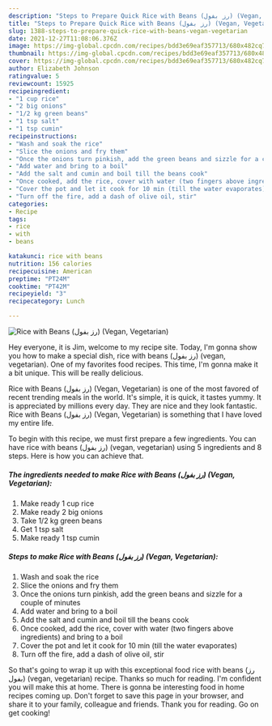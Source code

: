 ```yaml
---
description: "Steps to Prepare Quick Rice with Beans (رز بفول) (Vegan, Vegetarian)"
title: "Steps to Prepare Quick Rice with Beans (رز بفول) (Vegan, Vegetarian)"
slug: 1388-steps-to-prepare-quick-rice-with-beans-vegan-vegetarian
date: 2021-12-27T11:08:06.376Z
image: https://img-global.cpcdn.com/recipes/bdd3e69eaf357713/680x482cq70/rice-with-beans-رز-بفول-vegan-vegetarian-recipe-main-photo.jpg
thumbnail: https://img-global.cpcdn.com/recipes/bdd3e69eaf357713/680x482cq70/rice-with-beans-رز-بفول-vegan-vegetarian-recipe-main-photo.jpg
cover: https://img-global.cpcdn.com/recipes/bdd3e69eaf357713/680x482cq70/rice-with-beans-رز-بفول-vegan-vegetarian-recipe-main-photo.jpg
author: Elizabeth Johnson
ratingvalue: 5
reviewcount: 15925
recipeingredient:
- "1 cup rice"
- "2 big onions"
- "1/2 kg green beans"
- "1 tsp salt"
- "1 tsp cumin"
recipeinstructions:
- "Wash and soak the rice"
- "Slice the onions and fry them"
- "Once the onions turn pinkish, add the green beans and sizzle for a couple of minutes"
- "Add water and bring to a boil"
- "Add the salt and cumin and boil till the beans cook"
- "Once cooked, add the rice, cover with water (two fingers above ingredients) and bring to a boil"
- "Cover the pot and let it cook for 10 min (till the water evaporates)"
- "Turn off the fire, add a dash of olive oil, stir"
categories:
- Recipe
tags:
- rice
- with
- beans

katakunci: rice with beans 
nutrition: 156 calories
recipecuisine: American
preptime: "PT24M"
cooktime: "PT42M"
recipeyield: "3"
recipecategory: Lunch

---
```



![Rice with Beans (رز بفول) (Vegan, Vegetarian)](https://img-global.cpcdn.com/recipes/bdd3e69eaf357713/680x482cq70/rice-with-beans-رز-بفول-vegan-vegetarian-recipe-main-photo.jpg)

Hey everyone, it is Jim, welcome to my recipe site. Today, I'm gonna show you how to make a special dish, rice with beans (رز بفول) (vegan, vegetarian). One of my favorites food recipes. This time, I'm gonna make it a bit unique. This will be really delicious.



Rice with Beans (رز بفول) (Vegan, Vegetarian) is one of the most favored of recent trending meals in the world. It's simple, it is quick, it tastes yummy. It is appreciated by millions every day. They are nice and they look fantastic. Rice with Beans (رز بفول) (Vegan, Vegetarian) is something that I have loved my entire life.


To begin with this recipe, we must first prepare a few ingredients. You can have rice with beans (رز بفول) (vegan, vegetarian) using 5 ingredients and 8 steps. Here is how you can achieve that.

<!--inarticleads1-->

##### The ingredients needed to make Rice with Beans (رز بفول) (Vegan, Vegetarian):

1. Make ready 1 cup rice
1. Make ready 2 big onions
1. Take 1/2 kg green beans
1. Get 1 tsp salt
1. Make ready 1 tsp cumin




<!--inarticleads2-->

##### Steps to make Rice with Beans (رز بفول) (Vegan, Vegetarian):

1. Wash and soak the rice
1. Slice the onions and fry them
1. Once the onions turn pinkish, add the green beans and sizzle for a couple of minutes
1. Add water and bring to a boil
1. Add the salt and cumin and boil till the beans cook
1. Once cooked, add the rice, cover with water (two fingers above ingredients) and bring to a boil
1. Cover the pot and let it cook for 10 min (till the water evaporates)
1. Turn off the fire, add a dash of olive oil, stir




So that's going to wrap it up with this exceptional food rice with beans (رز بفول) (vegan, vegetarian) recipe. Thanks so much for reading. I'm confident you will make this at home. There is gonna be interesting food in home recipes coming up. Don't forget to save this page in your browser, and share it to your family, colleague and friends. Thank you for reading. Go on get cooking!

